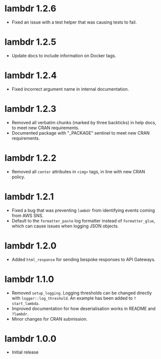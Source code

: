 # lambdr 1.2.6

* Fixed an issue with a test helper that was causing tests to fail.

# lambdr 1.2.5

* Update docs to include information on Docker tags.

# lambdr 1.2.4

* Fixed incorrect argument name in internal documentation.

# lambdr 1.2.3

* Removed all verbatim chunks (marked by three backticks) in help docs, to meet
  new CRAN requirements.
* Documented package with "_PACKAGE" sentinel to meet new CRAN requirements.

# lambdr 1.2.2

* Removed all `center` attributes in `<img>` tags, in line with new CRAN policy.

# lambdr 1.2.1

* Fixed a bug that was preventing `lambdr` from identifying events coming from
  AWS SNS.
* Default to the `formatter_paste` log formatter instead of `formatter_glue`, 
  which can cause issues when logging JSON objects.

# lambdr 1.2.0

* Added `html_response` for sending bespoke responses to API Gateways.

# lambdr 1.1.0

* Removed `setup_logging`. Logging thresholds can be changed directly with
  `logger::log_threshold`. An example has been added to `?start_lambda`.
* Improved documentation for how deserialisation works in README and `?lambdr`.
* Minor changes for CRAN submission.

# lambdr 1.0.0

* Initial release
